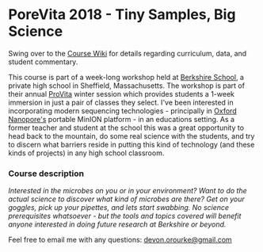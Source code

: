 # PoreVita 2018 - Tiny Samples, Big Science

Swing over to the [Course Wiki](https://github.com/devonorourke/PoreVita/wiki) for details regarding curriculum, data, and student commentary. 

This course is part of a week-long workshop held at [Berkshire School](https://www.berkshireschool.org/), a private high school in Sheffield, Massachusetts. The workshop is part of their annual [ProVita](https://www.berkshireschool.org/academics/pro-vita) winter session which provides students a 1-week immersion in just a pair of classes they select. I've been interested in incorporating modern sequencing technologies - principally in [Oxford Nanopore's](https://nanoporetech.com/) portable MinION platform - in an educations setting. As a former teacher and student at the school this was a great opportunity to head back to the mountain, do some real science with the students, and try to discern what barriers reside in putting this kind of technology (and these kinds of projects) in any high school classroom. 

### Course description
_Interested in the microbes on you or in your environment? Want to do the actual science to discover what kind of microbes are there? Get on your goggles, pick up your pipettes, and lets start swabbing. No science prerequisites whatsoever - but the tools and topics covered will benefit anyone interested in doing future research at Berkshire or beyond._

Feel free to email me with any questions: [devon.orourke@gmail.com](mailto:devon.orourke@gmail.com)
